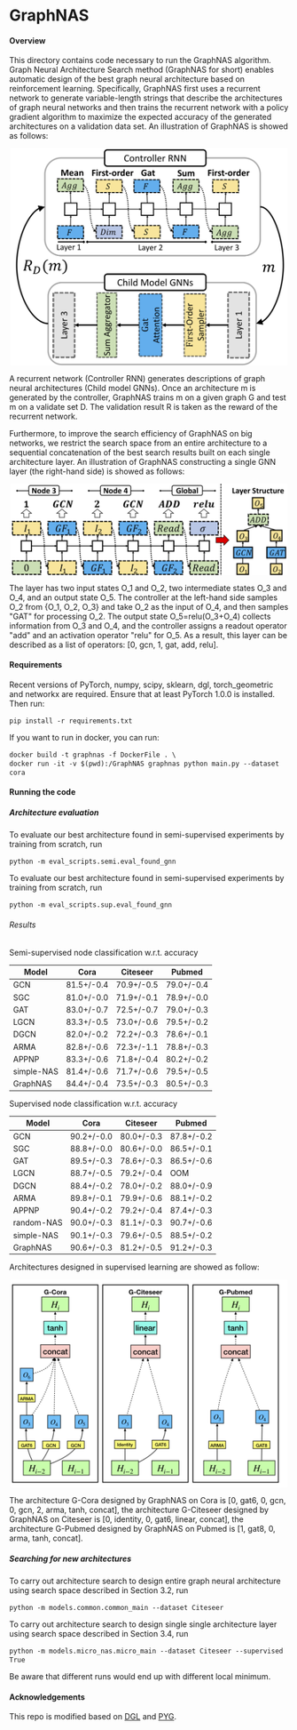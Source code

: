 # GraphNAS

#### Overview
This directory contains code necessary to run the GraphNAS algorithm. Graph Neural Architecture Search method (GraphNAS 
for short) enables automatic design of the best graph neural architecture based on reinforcement learning. 
Specifically, GraphNAS first uses a recurrent network to generate variable-length strings that describe the 
architectures of graph neural networks and then trains the recurrent network with a policy gradient algorithm 
to maximize the expected accuracy of the generated architectures on a validation data set. 
An illustration of GraphNAS is showed as follows:

<p align="center">
<img src="./images/macro_search.png" width="500"  alt="A simple illustration of GraphNAS" align=center>
</p>
A recurrent network (Controller RNN) generates descriptions of graph neural architectures (Child model GNNs). 
Once an architecture m is generated by the controller, GraphNAS trains m on a given graph G and test m on a validate set D. 
The validation result R is taken as the reward of the recurrent network.

Furthermore, to improve the search efficiency of GraphNAS on big networks, we restrict the search space from an entire 
architecture to a sequential concatenation of the best search results built on each single architecture layer. 
An illustration of GraphNAS constructing  a single GNN layer (the right-hand side) is showed as follows:

<p align="center">
<img src="./images/micro_search.png" width="500"  alt="A simple illustration of GraphNAS" align=center>
</p> 
The layer has two input states O_1 and O_2, two intermediate states O_3 and O_4, and an output state O_5. 
The controller at the left-hand side  samples O_2 from {O_1, O_2, O_3} and take O_2 as the input  of O_4, 
and then samples "GAT" for processing O_2.  
The output state O_5=relu(O_3+O_4) collects information from  O_3 and O_4, 
and the controller assigns a readout operator "add" and an activation operator "relu" for O_5. 
As a result, this layer can be described as a list of operators: [0, gcn, 1, gat, add, relu].


#### Requirements
Recent versions of PyTorch, numpy, scipy, sklearn, dgl, torch_geometric and networkx are required.
Ensure that at least PyTorch 1.0.0 is installed. Then run:
    
    pip install -r requirements.txt

If you want to run in docker, you can run:

    docker build -t graphnas -f DockerFile . \
    docker run -it -v $(pwd):/GraphNAS graphnas python main.py --dataset cora

#### Running the code
##### Architecture evaluation
To evaluate our best architecture found in semi-supervised experiments by training from scratch, run

    python -m eval_scripts.semi.eval_found_gnn

To evaluate our best architecture found in semi-supervised experiments by training from scratch, run

    python -m eval_scripts.sup.eval_found_gnn
###### Results
Semi-supervised node classification w.r.t. accuracy

Model| Cora | Citeseer | Pubmed
|-|-|-|-| 
GCN    | 81.5+/-0.4 | 70.9+/-0.5   | 79.0+/-0.4  
SGC    |  81.0+/-0.0 |   71.9+/-0.1   |  78.9+/-0.0   
GAT    |  83.0+/-0.7  |  72.5+/-0.7   | 79.0+/-0.3    
LGCN    |  83.3+/-0.5  | 73.0+/-0.6    |  79.5+/-0.2   
DGCN    |  82.0+/-0.2  | 72.2+/-0.3    |  78.6+/-0.1   
ARMA    |  82.8+/-0.6  | 72.3+/-1.1    |  78.8+/-0.3   
APPNP   |  83.3+/-0.6  | 71.8+/-0.4    |  80.2+/-0.2   
simple-NAS |  81.4+/-0.6  |  71.7+/-0.6    |  79.5+/-0.5  
GraphNAS | 84.4+/-0.4  | 73.5+/-0.3    | 80.5+/-0.3  
		
Supervised node classification w.r.t. accuracy	

Model| Cora | Citeseer | Pubmed  
|-|-|-|-| 
GCN    | 90.2+/-0.0  | 80.0+/-0.3   | 87.8+/-0.2  
SGC    | 88.8+/-0.0 |  80.6+/-0.0   |   86.5+/-0.1  
GAT    |  89.5+/-0.3  |  78.6+/-0.3    |  86.5+/-0.6   
LGCN    | 88.7+/-0.5  | 79.2+/-0.4     |  OOM    
DGCN    |  88.4+/-0.2  |  78.0+/-0.2    |  88.0+/-0.9    
ARMA    |  89.8+/-0.1  |  79.9+/-0.6    |  88.1+/-0.2    
APPNP    | 90.4+/-0.2  | 79.2+/-0.4     | 87.4+/-0.3    
random-NAS | 90.0+/-0.3   |  81.1+/-0.3    | 90.7+/-0.6    
simple-NAS | 90.1+/-0.3  |  79.6+/-0.5    |  88.5+/-0.2  
GraphNAS | 90.6+/-0.3   |  81.2+/-0.5   | 91.2+/-0.3    
	
Architectures designed in supervised learning are showed as follow:
<p align="center">
<img src="./images/GraphNAS_cells.png" width="500"  alt="Architectures designed by GraphNAS in supervised experiments" align=center>
</p>
The architecture G-Cora designed by GraphNAS on Cora is [0, gat6, 0, gcn, 0, gcn, 2, arma, tanh, concat], 
the architecture G-Citeseer designed by GraphNAS on  Citeseer is [0, identity, 0, gat6, linear, concat], 
the architecture G-Pubmed designed by GraphNAS on  Pubmed is [1, gat8, 0, arma, tanh, concat]. 

##### Searching for new architectures
To carry out architecture search to design entire graph neural architecture using search space described in Section 3.2, run

    python -m models.common.common_main --dataset Citeseer

To carry out architecture search to design single single architecture layer using search space described in Section 3.4, run
    
    python -m models.micro_nas.micro_main --dataset Citeseer --supervised True

Be aware that different runs would end up with different local minimum.

#### Acknowledgements
This repo is modified based on [DGL](https://github.com/dmlc/dgl) and [PYG](https://github.com/rusty1s/pytorch_geometric).
